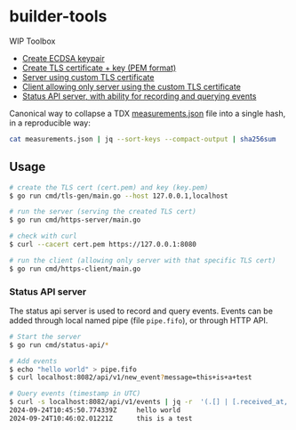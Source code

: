 # builder-tools

WIP Toolbox

- [Create ECDSA keypair](cmd/ecdsa-gen/main.go)
- [Create TLS certificate + key (PEM format)](cmd/tls-gen/main.go)
- [Server using custom TLS certificate](cmd/https-server/main.go)
- [Client allowing only server using the custom TLS certificate](cmd/https-client/main.go)
- [Status API server, with ability for recording and querying events](cmd/status-api/)

Canonical way to collapse a TDX [measurements.json](docs/measurements.json) file into a single hash, in a reproducible way:

```bash
cat measurements.json | jq --sort-keys --compact-output | sha256sum
```

## Usage

```bash
# create the TLS cert (cert.pem) and key (key.pem)
$ go run cmd/tls-gen/main.go --host 127.0.0.1,localhost

# run the server (serving the created TLS cert)
$ go run cmd/https-server/main.go

# check with curl
$ curl --cacert cert.pem https://127.0.0.1:8080

# run the client (allowing only server with that specific TLS cert)
$ go run cmd/https-client/main.go
```

### Status API server

The status api server is used to record and query events. Events can be added through local named pipe (file `pipe.fifo`), or through HTTP API.

```bash
# Start the server
$ go run cmd/status-api/*

# Add events
$ echo "hello world" > pipe.fifo
$ curl localhost:8082/api/v1/new_event?message=this+is+a+test

# Query events (timestamp in UTC)
$ curl -s localhost:8082/api/v1/events | jq -r  '(.[] | [.received_at, .message]) | @tsv'
2024-09-24T10:45:50.774339Z     hello world
2024-09-24T10:46:02.01221Z      this is a test
```
